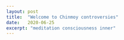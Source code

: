 ```yaml
---
layout: post
title:  "Welcome to Chinmoy controversies"
date:   2020-06-25
excerpt: "meditation consciousness inner"
---
```

